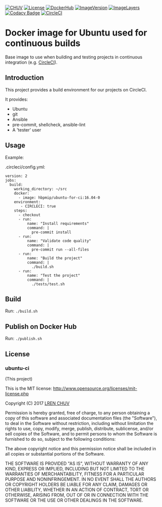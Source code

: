 [![CHUV](https://img.shields.io/badge/CHUV-LREN-AF4C64.svg)](https://www.unil.ch/lren/en/home.html) [![License](https://img.shields.io/badge/license-Apache--2.0-blue.svg)](https://github.com/LREN-CHUV/docker-compose-for-ci/blob/master/LICENSE) [![DockerHub](https://img.shields.io/badge/docker-hbpmip%2Fdocker--compose--for--ci-008bb8.svg)](https://hub.docker.com/r/hbpmip/docker-compose-for-ci/) [![ImageVersion](https://images.microbadger.com/badges/version/hbpmip/docker-compose-for-ci.svg)](https://hub.docker.com/r/hbpmip/docker-compose-for-ci/tags "hbpmip/docker-compose-for-ci image tags") [![ImageLayers](https://images.microbadger.com/badges/image/hbpmip/docker-compose-for-ci.svg)](https://microbadger.com/#/images/hbpmip/docker-compose-for-ci "hbpmip/docker-compose-for-ci on microbadger") [![Codacy Badge](https://api.codacy.com/project/badge/Grade/TODO)](https://www.codacy.com/app/hbp-mip/docker-compose-for-ci?utm_source=github.com&amp;utm_medium=referral&amp;utm_content=LREN-CHUV/docker-compose-for-ci&amp;utm_campaign=Badge_Grade) [![CircleCI](https://circleci.com/gh/LREN-CHUV/docker-compose-for-ci.svg?style=svg)](https://circleci.com/gh/LREN-CHUV/docker-compose-for-ci)

# Docker image for Ubuntu used for continuous builds

Base image to use when building and testing projects in continuous integration (e.g. [CircleCI](https://circleci.com)).

## Introduction

This project provides a build environment for our projects on CircleCI.

It provides:

* Ubuntu
* git
* Ansible
* pre-commit, shellcheck, ansible-lint
* A 'tester' user

## Usage

Example:

.circleci/config.yml:

```
version: 2
jobs:
  build:
    working_directory: ~/src
    docker:
      - image: hbpmip/ubuntu-for-ci:16.04-0
    environment:
       - CIRCLECI: true
    steps:
      - checkout
      - run:
          name: "Install requirements"
          command: |
            pre-commit install
      - run:
          name: "Validate code quality"
          command: |
            pre-commit run --all-files
      - run:
          name: "Build the project"
          command: |
            ./build.sh
      - run:
          name: "Test the project"
          command: |
            ./tests/test.sh

```

## Build

Run: `./build.sh`

## Publish on Docker Hub

Run: `./publish.sh`

## License

### ubuntu-ci

(This project)

This is the MIT license: http://www.opensource.org/licenses/mit-license.php

Copyright (C) 2017 [LREN CHUV](https://www.unil.ch/lren/en/home.html)

Permission is hereby granted, free of charge, to any person obtaining a copy of this
software and associated documentation files (the "Software"), to deal in the Software
without restriction, including without limitation the rights to use, copy, modify, merge,
publish, distribute, sublicense, and/or sell copies of the Software, and to permit persons
to whom the Software is furnished to do so, subject to the following conditions:

The above copyright notice and this permission notice shall be included in all copies or
substantial portions of the Software.

THE SOFTWARE IS PROVIDED "AS IS", WITHOUT WARRANTY OF ANY KIND, EXPRESS OR IMPLIED,
INCLUDING BUT NOT LIMITED TO THE WARRANTIES OF MERCHANTABILITY, FITNESS FOR A PARTICULAR
PURPOSE AND NONINFRINGEMENT. IN NO EVENT SHALL THE AUTHORS OR COPYRIGHT HOLDERS BE LIABLE
FOR ANY CLAIM, DAMAGES OR OTHER LIABILITY, WHETHER IN AN ACTION OF CONTRACT, TORT OR
OTHERWISE, ARISING FROM, OUT OF OR IN CONNECTION WITH THE SOFTWARE OR THE USE OR OTHER
DEALINGS IN THE SOFTWARE.
